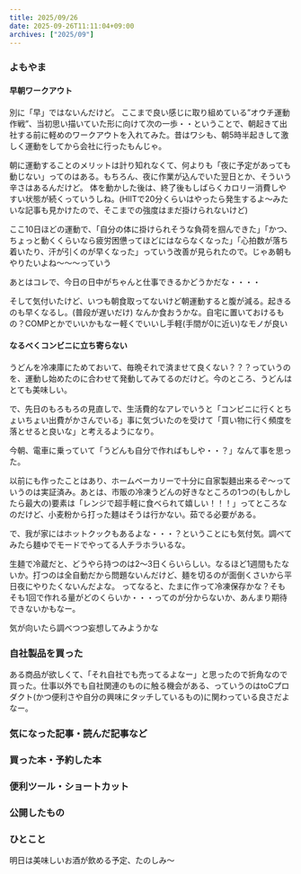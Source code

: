 ```yaml
---
title: 2025/09/26
date: 2025-09-26T11:11:04+09:00
archives: ["2025/09"]
---
```

### よもやま
#### 早朝ワークアウト

別に「早」ではないんだけど。
ここまで良い感じに取り組めている”オウチ運動作戦”、当初思い描いていた形に向けて次の一歩・・ということで、朝起きて出社する前に軽めのワークアウトを入れてみた。昔はワシも、朝5時半起きして激しく運動をしてから会社に行ったもんじゃ。

朝に運動することのメリットは計り知れなくて、何よりも「夜に予定があっても動じない」ってのはある。もちろん、夜に作業が込んでいた翌日とか、そういう辛さはあるんだけど。
体を動かした後は、終了後もしばらくカロリー消費しやすい状態が続くっていうしね。(HIITで20分くらいはやったら発生するよ〜みたいな記事も見かけたので、そこまでの強度はまだ掛けられないけど)

ここ10日ほどの運動で、「自分の体に掛けられそうな負荷を掴んできた」「かつ、ちょっと動くくらいなら疲労困憊ってほどにはならなくなった」「心拍数が落ち着いたり、汗が引くのが早くなった」っていう改善が見られたので。じゃあ朝もやりたいよね〜〜〜っていう

あとはコレで、今日の日中がちゃんと仕事できるかどうかだな・・・・

そして気付いたけど、いつも朝食取ってないけど朝運動すると腹が減る。起きるのも早くなるし。(普段が遅いだけ)
なんか食おうかな。自宅に置いておけるもの？COMPとかでいいかもなー軽くでいいし手軽(手間が0に近い)なモノが良い

#### なるべくコンビニに立ち寄らない

うどんを冷凍庫にためておいて、毎晩それで済ませて良くない？？？っていうのを、運動し始めたのに合わせて発動してみてるのだけど。今のところ、うどんはとても美味しい。

で、先日のもろもろの見直しで、生活費的なアレでいうと「コンビニに行くとちょいちょい出費がかさんでいる」事に気づいたのを受けて「買い物に行く頻度を落とせると良いな」と考えるようになり。

今朝、電車に乗っていて「うどんも自分で作ればもしや・・？」なんて事を思った。

以前にも作ったことはあり、ホームベーカリーで十分に自家製麺出来るぞ〜っていうのは実証済み。あとは、市販の冷凍うどんの好きなところの1つの(もしかしたら最大の)要素は「レンジで超手軽に食べられて嬉しい！！！」ってところなのだけど、小麦粉から打った麺はそうは行かない。茹でる必要がある。

で、我が家にはホットクックもあるよな・・・？ということにも気付気。調べてみたら麺ゆでモードでやってる人チラホラいるな。

生麺で冷蔵だと、どうやら持つのは2〜3日くらいらしい。なるほど1週間もたないか。打つのは全自動だから問題ないんだけど、麺を切るのが面倒くさいから平日夜にやりたくないんだよな。
ってなると、たまに作って冷凍保存かな？そもそも1回で作れる量がどのくらいか・・・ってのが分からないか、あんまり期待できないかもなー。

気が向いたら調べつつ妄想してみようかな

### 自社製品を買った

ある商品が欲しくて、「それ自社でも売ってるよなー」と思ったので折角なので買った。仕事以外でも自社関連のものに触る機会がある、っていうのはtoCプロダクト(かつ便利さや自分の興味にタッチしているもの)に関わっている良さだよなー。

### 気になった記事・読んだ記事など

### 買った本・予約した本

### 便利ツール・ショートカット

### 公開したもの

### ひとこと

明日は美味しいお酒が飲める予定、たのしみ〜
